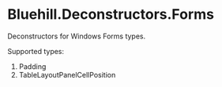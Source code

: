 # Bluehill.Deconstructors.Forms
Deconstructors for Windows Forms types.

Supported types:
1. Padding
1. TableLayoutPanelCellPosition
